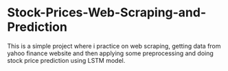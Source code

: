 # Stock-Prices-Web-Scraping-and-Prediction

This is a simple project where i practice on web scraping, getting data from yahoo finance website and then applying some preprocessing and doing stock price prediction using LSTM model.
